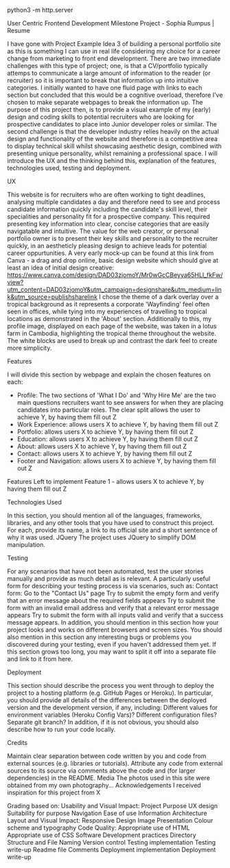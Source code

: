 python3 -m http.server

User Centric Frontend Development Milestone Project - Sophia Rumpus | Resume

I have gone with Project Example Idea 3 of building a personal portfolio site as this is something I can use in real life considering my choice for a career change from marketing to front end development. There are two immediate challenges with this type of project; one, is that a CV/portfolio typically attemps to communicate a large amount of information to the reader (or recruiter) so it is important to break that information up into intuitive categories. I initially wanted to have one fluid page with links to each section but concluded that this would be a cognitive overload, therefore I've chosen to make separate webpages to break the information up. 
The purpose of this project then, is to provide a visual example of my (early) design and coding skills to potential recruiters who are looking for prospective candidates to place into Junior developer roles or similar. 
The second challenge is that the developer industry relies heavily on the actual design and functionality of the website and therefore is a competitive area to display technical skill whilst showcasing aesthetic design, combined with presenting unique personality, whilst remaining a professional space.
I will introduce the UX and the thinking behind this, explanation of the features, technologies used, testing and deployment.  

UX 

This website is for recruiters who are often working to tight deadlines, analysing multiple candidates a day and therefore need to see and process candidate information quickly including the candidate's skill level, their specialities and personality fit for a prospective company. This required presenting key information into clear, concise categories that are easily navigatable and intuitive. 
The value for the web creator, or personal portfolio owner is to present their key skills and personality to the recruiter quickly, in an aestheticly pleasing design to achieve leads for potential career oppurtunities.
A very early mock-up can be found at this link from Canva - a drag and drop online, basic design website which should give at least an idea of initial design creative: https://www.canva.com/design/DAD03zjomoY/Mr0wGcCBeyya65HLl_fkFw/view?utm_content=DAD03zjomoY&utm_campaign=designshare&utm_medium=link&utm_source=publishsharelink
I chose the theme of a dark overlay over a tropical background as it represents a corporate 'Wayfinding' feel often seen in offices, while tying into my experiences of travelling to tropical locations as demonstrated in the 'About' section. Additionally to this, my profile image, displayed on each page of the website, was taken in a lotus farm in Cambodia, highlighting the tropical theme throughout the website. The white blocks are used to break up and contrast the dark feel to create more simplicity.

Features

I will divide this section by webpage and explain the chosen features on each: 
- Profile: The two sections of 'What I Do' and 'Why Hire Me' are the two main questions recruiters want to see answers for when they are placing candidates into particular roles. The clear split allows the user to achieve Y, by having them fill out Z
- Work Experience: allows users X to achieve Y, by having them fill out Z
- Portfolio: allows users X to achieve Y, by having them fill out Z
- Education: allows users X to achieve Y, by having them fill out Z
- About: allows users X to achieve Y, by having them fill out Z
- Contact: allows users X to achieve Y, by having them fill out Z
- Footer and Navigation: allows users X to achieve Y, by having them fill out Z

Features Left to implement
Feature 1 - allows users X to achieve Y, by having them fill out Z

Technologies Used 

In this section, you should mention all of the languages, frameworks, libraries, and any other tools that you have used to construct this project. For each, provide its name, a link to its official site and a short sentence of why it was used.
JQuery
The project uses JQuery to simplify DOM manipulation.

Testing

For any scenarios that have not been automated, test the user stories manually and provide as much detail as is relevant. A particularly useful form for describing your testing process is via scenarios, such as:
Contact form:
Go to the "Contact Us" page
Try to submit the empty form and verify that an error message about the required fields appears
Try to submit the form with an invalid email address and verify that a relevant error message appears
Try to submit the form with all inputs valid and verify that a success message appears.
In addition, you should mention in this section how your project looks and works on different browsers and screen sizes.
You should also mention in this section any interesting bugs or problems you discovered during your testing, even if you haven't addressed them yet.
If this section grows too long, you may want to split it off into a separate file and link to it from here.

Deployment

This section should describe the process you went through to deploy the project to a hosting platform (e.g. GitHub Pages or Heroku).
In particular, you should provide all details of the differences between the deployed version and the development version, if any, including:
Different values for environment variables (Heroku Config Vars)?
Different configuration files?
Separate git branch?
In addition, if it is not obvious, you should also describe how to run your code locally.

Credits 

Maintain clear separation between code written by you and code from external sources (e.g. libraries or tutorials). Attribute any code from external sources to its source via comments above the code and (for larger dependencies) in the README.
Media
The photos used in this site were obtained from my own photography...
Acknowledgements
I received inspiration for this project from X

Grading based on: 
Usability and Visual Impact:
Project Purpose
UX design
Suitability for purpose
Navigation
Ease of use
Information Architecture
Layout and Visual Impact:
Responsive Design
Image Presentation
Colour scheme and typography
Code Quality:
Appropriate use of HTML
Appropriate use of CSS
Software Development practices
Directory Structure and File Naming
Version control
Testing implementation
Testing write-up
Readme file
Comments
Deployment implementation
Deployment write-up
